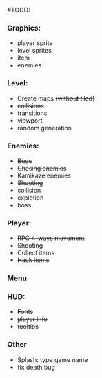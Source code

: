 #TODO:

### Graphics:
- player sprite
- level sprites
- item
- enemies

### Level:
- Create maps ~~(without tiled)~~
- ~~collisions~~
- transitions
- ~~viewport~~
- random generation

### Enemies:
- ~~Bugs~~
- ~~Chasing enemies~~
- Kamikaze enemies
- ~~Shooting~~
- collision
- explotion
- boss
 
### Player: 
- ~~RPG 4-ways movement~~
- ~~Shooting~~
- Collect items
- ~~Hack items~~
 
### Menu
### HUD:
- ~~Fonts~~
- ~~player info~~
- ~~tooltips~~

### Other
- Splash: type game name
- fix death bug